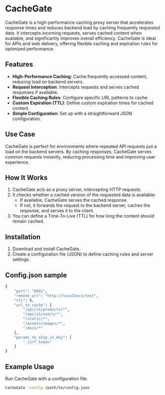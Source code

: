 # CacheGate

CacheGate is a high-performance caching proxy server that accelerates response times and reduces backend load by caching frequently requested data. It intercepts incoming requests, serves cached content when available, and significantly improves overall efficiency. CacheGate is ideal for APIs and web delivery, offering flexible caching and expiration rules for optimized performance.

## Features

- **High-Performance Caching**: Cache frequently accessed content, reducing load on backend servers.
- **Request Interception**: Intercepts requests and serves cached responses if available.
- **Flexible Caching Rules**: Configure specific URL patterns to cache.
- **Custom Expiration (TTL)**: Define custom expiration times for cached content.
- **Simple Configuration**: Set up with a straightforward JSON configuration.

## Use Case

CacheGate is perfect for environments where repeated API requests put a load on the backend servers. By caching responses, CacheGate serves common requests instantly, reducing processing time and improving user experience.

## How It Works

1. CacheGate acts as a proxy server, intercepting HTTP requests.
2. It checks whether a cached version of the requested data is available:
   - If available, CacheGate serves the cached response.
   - If not, it forwards the request to the backend server, caches the response, and serves it to the client.
3. You can define a Time-To-Live (TTL) for how long the content should remain cached.

## Installation

1. Download and install CacheGate.
2. Create a configuration file (JSON) to define caching rules and server settings.

## Config.json sample

```bash
{
    "port": "8091",
    "remote_url": "http://localhost/test",
    "ttl": 5,
    "url_to_cache": [
        "/api/v1/products/*",
        "/api/v1/users/*",
        "/static/*",
        "/assets/images/*",
        "/docs/*"
    ],
    "params_to_skip_in_key": [
        "_csrf_token"
    ]
}
```

## Example Usage

Run CacheGate with a configuration file:

```bash
CacheGate -config /path/to/config.json

```